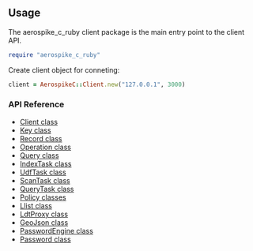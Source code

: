 ## Usage

The aerospike_c_ruby client package is the main entry point to the client API.

```ruby
require "aerospike_c_ruby"
```

Create client object for conneting:

```ruby
client = AerospikeC::Client.new("127.0.0.1", 3000)
```

### API Reference

- [Client class](client.md)
- [Key class](key.md)
- [Record class](record.md)
- [Operation class](operation.md)
- [Query class](query.md)
- [IndexTask class](index_task.md)
- [UdfTask class](udf_task.md)
- [ScanTask class](scan_task.md)
- [QueryTask class](query_task.md)
- [Policy classes](policy.md)
- [Llist class](llist.md)
- [LdtProxy class](ldt_proxy.md)
- [GeoJson class](geo_json.md)
- [PasswordEngine class](password_engine.md)
- [Password class](password.md)